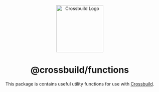<div align="center">
<img width="150" height="150" src="https://cdn.buape.com/crossbuild.png" alt="Crossbuild Logo" />

<h1 align="center"><b>@crossbuild/functions</b></h1>

This package is contains useful utility functions for use with [Crossbuild](https://npmjs.com/package/crossbuild).

</div>
